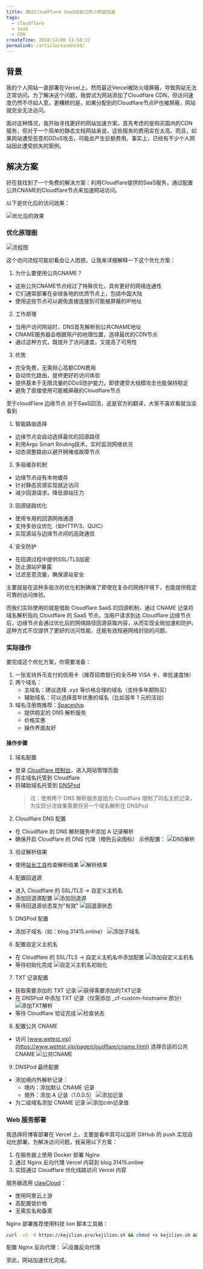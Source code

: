 ```yaml
---
title: 通过CloudFlare SaaS给自己的小网站加速
tags:
  - cloudflare
  - SaaS
  - CDN
createTime: 2024/12/06 11:58:32
permalink: /article/svunhckd/
---
```


## 背景

我的个人网站一直部署在Vercel上。然而最近Vercel被防火墙屏蔽，导致网站无法正常访问。为了解决这个问题，我尝试为网站添加了Cloudflare CDN，但访问速度仍然不尽如人意。更糟糕的是，如果分配到的Cloudflare节点IP也被屏蔽，网站就完全无法访问。

面对这种情况，我开始寻找更好的网站加速方案。首先考虑的是购买国内的CDN服务，但对于一个简单的静态文档网站来说，这些服务的费用实在太高。而且，如果网站遭受恶意的DDoS攻击，可能会产生巨额费用。事实上，已经有不少个人网站因此遭受损失的案例。

## 解决方案

好在我找到了一个免费的解决方案：利用Cloudflare提供的SaaS服务，通过配置公共CNAME的Cloudflare节点来加速网站访问。

以下是优化后的访问效果：

![优化后的效果](https://syncoss.07230805.xyz/1731733637171_.pic.jpg "优化后的效果")

### 优化原理图

![流程图](https://syncoss.07230805.xyz/cloudflare_SaaS.png "流程图")

这个访问流程可能初看会让人困惑。让我来详细解释一下这个优化方案：

1. 为什么要使用公共CNAME？
- 这些公共CNAME节点经过了特殊优化，具有更好的网络连通性
- 它们通常部署在全球各地的优质节点上，包括中国大陆
- 使用这些节点可以避免直接连接到可能被屏蔽的IP地址

2. 工作原理
- 当用户访问网站时，DNS首先解析到公共CNAME地址
- CNAME服务器会根据用户的地理位置，选择最优的CDN节点
- 通过这种方式，既提升了访问速度，又提高了可用性

3. 优势
- 完全免费，无需担心高额CDN费用
- 自动优化路由，提供更好的访问体验
- 提供基本于无限流量的DDoS防护能力，即使遭受大规模攻击也能保持稳定
- 避免了直接使用可能被屏蔽的Cloudflare节点

至于cloudFlare 边缘节点 对于SaaS回流，这是官方的翻译，大家不喜欢看就当没看到
1. 智能路由选择
- 边缘节点会自动选择最优的回源路径
- 利用Argo Smart Routing技术，实时监测网络状况
- 动态调整路由以避开拥堵或故障节点

2. 多级缓存机制
- 边缘节点设有本地缓存
- 针对静态资源实现就近访问
- 减少回源请求，降低源站压力

3. 回源链路优化
- 使用专用的回源网络通道
- 支持多协议优化（如HTTP/3、QUIC）
- 实现源站与边缘节点间的高效通信

4. 安全防护
- 在回源过程中提供SSL/TLS加密
- 防止源站IP暴露
- 过滤恶意流量，确保源站安全

主要就是在这种多层次的优化机制确保了即使在复杂的网络环境下，也能提供稳定可靠的访问体验。

而我们实际使用的就是借助 Cloudflare SaaS 的回源机制，通过 CNAME 记录将域名解析指向 Cloudflare 的 SaaS 节点。当用户请求到达 Cloudflare 边缘节点后，边缘节点会通过优化后的网络路径回源获取内容，从而实现全局加速和防护。这种方式不仅提供了更好的访问性能，还能有效规避网络封锁的问题。

### 实际操作
要完成这个优化方案，你需要准备：
1. 一张支持外币支付的信用卡（推荐招商银行的全币种 VISA 卡，审批速度快）
2. 两个域名：
   - 主域名：建议选择 .xyz 等价格合理的域名（支持多年期购买）
   - 辅助域名：可以选择首年优惠的域名（比如首年 1 元的活动）
3. 域名注册商推荐：[Spaceship](https://www.spaceship.com/)
   - 提供稳定的 DNS 解析服务
   - 价格实惠
   - 操作界面友好

#### 操作步骤

1. 域名配置
- 登录 [Cloudflare 控制台](https://dash.cloudflare.com/)，进入网站管理页面
- 将主域名托管到 Cloudflare
- 将辅助域名托管到 [DNSPod](https://console.dnspod.cn)
  > 注：使用两个 DNS 解析服务是因为 Cloudflare 限制了同名主机记录，为实现分流效果需要将另一个域名解析在 DNSPod

2. Cloudflare DNS 配置
- 在 Cloudflare 的 DNS 解析服务中添加 A 记录解析
- 确保开启 Cloudflare 的 DNS 代理（橙色云朵图标）
示例配置：
![DNS解析](https://syncoss.07230805.xyz/cloudflare_dns_202412241044.jpg "DNS解析")

3. 验证解析结果
- 使用[站长工具](https://www.itdog.cn)检查解析结果
![解析结果](https://syncoss.07230805.xyz/DNS_result_20241224.pic.jpg "解析结果")

4. 配置回退源
- 进入 Cloudflare 的 SSL/TLS -> 自定义主机名
- 添加回退源配置
![添加回退源](https://syncoss.07230805.xyz/1881735009442_.pic.jpg "添加回退源")
- 等待回退源状态变为"有效"
![回退源状态](https://syncoss.07230805.xyz/1861735008954_.pic.jpg "回退源状态")

5. DNSPod 配置
- 添加子域名（如：blog.31415.online）
![添加子域名](https://syncoss.07230805.xyz/1871735009130_.pic.jpg "添加子域名")

6. 配置自定义主机名
- 在 Cloudflare 的 SSL/TLS -> 自定义主机名中添加配置
![添加自定义主机名](https://syncoss.07230805.xyz/1891735009544_.pic.jpg "添加自定义主机名")
- 等待初始化完成
![自定义主机名初始化](https://syncoss.07230805.xyz/1901735009682_.pic.jpg "自定义主机名初始化")

7. TXT 记录配置
- 获取需要添加的 TXT 记录
![获得需要添加的TXT记录](https://syncoss.07230805.xyz/1911735009768_.pic.jpg)
- 在 DNSPod 中添加 TXT 记录（仅需添加 _cf-custom-hostname 部分）
![添加TXT解析](https://syncoss.07230805.xyz/1921735009969_.pic.jpg)
- 等待 Cloudflare 验证完成
![检查状态](https://syncoss.07230805.xyz/1931735010070_.pic.jpg)

8. 配置公共 CNAME
- 访问 [www.wetest.vip](https://www.wetest.vip/page/cloudflare/cname.html) 选择合适的公共 CNAME
![公共CNAME](https://oss.07230805.xyz/files/1941735010597_.pic.jpg)

9. DNSPod 最终配置
- 添加境内外解析记录：
  - 境内：添加默认 CNAME 记录
  - 境外：添加 A 记录（1.0.0.5）
![添加记录](https://oss.07230805.xyz/files/1951735010996_.pic.jpg)
- 为二级域名添加 CNAME 记录
![添加cdn记录值](https://oss.07230805.xyz/files/1961735011155_.pic.jpg)

### Web 服务部署

我选择将博客部署在 Vercel 上，主要是看中其可以监听 GitHub 的 push 实现自动化部署。为解决访问问题，我采用以下方案：

1. 在服务器上使用 Docker 部署 Nginx
2. 通过 Nginx 反向代理 Vercel 内容到 blog.31415.online
3. 实现通过 Cloudflare 优化线路访问 Vercel 内容

服务器选用 [clawCloud](https://claw.cloud)：
- 使用阿里云上游
- 高配置低价格
- 无需实名和备案

Nginx 部署推荐使用科技 lion 脚本工具箱：
```bash
curl -sS -O https://kejilion.pro/kejilion.sh && chmod +x kejilion.sh && ./kejilion.sh
```

配置 Nginx 反向代理：
![设置反向代理](https://oss.07230805.xyz/files/1971735014643_.pic.jpg)

至此，网站加速优化完成。
